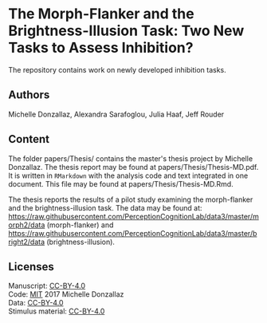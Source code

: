 # The Morph-Flanker and the Brightness-Illusion Task: Two New Tasks to Assess Inhibition?

The repository contains work on newly developed inhibition tasks.

## Authors

Michelle Donzallaz, Alexandra Sarafoglou, Julia Haaf, Jeff Rouder

## Content

The folder papers/Thesis/ contains the master's thesis project by Michelle Donzallaz. The thesis report may be found at papers/Thesis/Thesis-MD.pdf. It is written in `RMarkdown` with the analysis code and text integrated in one document. This file may be found at papers/Thesis/Thesis-MD.Rmd.  

The thesis reports the results of a pilot study examining the morph-flanker and the brightness-illusion task. The data may be found at: https://raw.githubusercontent.com/PerceptionCognitionLab/data3/master/morph2/data (morph-flanker) and https://raw.githubusercontent.com/PerceptionCognitionLab/data3/master/bright2/data (brightness-illusion).

## Licenses

Manuscript: [CC-BY-4.0](https://creativecommons.org/licenses/by/4.0/)  
Code: [MIT](https://opensource.org/licenses/MIT) 2017 Michelle Donzallaz  
Data: [CC-BY-4.0](https://creativecommons.org/licenses/by/4.0/)  
Stimulus material: [CC-BY-4.0](https://creativecommons.org/licenses/by/4.0/)  
